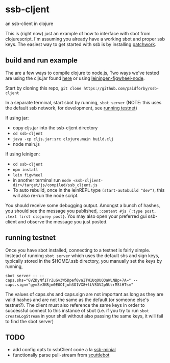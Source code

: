 # ssb-cljent
an ssb-client in clojure

This is (right now) just an example of how to interface with sbot from clojurescript. I'm assuming you already have a working sbot and proper ssb keys. The easiest way to get started with ssb is by installing [patchwork](https://github.com/ssbc/patchwork/releases).

## build and run example 

The are a few ways to compile clojure to node.js, Two ways we've tested are using the cljs.jar found [here](https://github.com/clojure/clojurescript/releases/tag/r1.9.946) or using [leiningen-figwheel-node](https://github.com/malyn/figwheel-node-template).  

Start by cloning this repo, `git clone https://github.com/paidforby/ssb-cljent`

In a separate terminal, start sbot by running, `sbot server` (NOTE: this uses the default ssb network, for development, see [running testnet](https://github.com/paidforby/ssb-cljent#running-testnet))

If using jar:
* copy cljs.jar into the ssb-cljent directory
* `cd ssb-cljent`
* `java -cp cljs.jar:src clojure.main build.clj` 
* node main.js

If using leinigen:
* `cd ssb-cljent`
* `npm install`
* `lein figwheel`
* in another terminal run `node <ssb-cljient-dir>/target/js/compiled/ssb_cljent.js`
* To auto rebuild, once in the leinREPL type `(start-autobuild "dev")`, this will also re-run the node script.

You should receive some debugging output. Amongst a bunch of hashes, you should see the message you published, `:content #js {:type post, :text first clojurey post}`. You may also open your preferred gui ssb-client and observe the message you just posted.

## running testnet
Once you have sbot installed, connecting to a testnet is fairly simple. Instead of running `sbot server` which uses the default shs and sign keys, typically stored in the $HOME/.ssb directory, you manually set the keys by running,  
```
sbot server -- --caps.shs="GVZDyNf1TrZuGv3W5Dpef0vaITW1UqOUO3aWLNBp+7A=" --caps.sign="gym3eJKBjm0E0OIjuh3O1VX8+lLVSGV2p5UzrMStHTs="
```
The values of caps.shs and caps.sign are not important as long as they are valid hashes and are not the same as the default (or someone else's testnet?). The client must also reference the same keys in order to successful connect to this instance of sbot (i.e. if you try to run `sbot createLogStream` in your shell without also passing the same keys, it will fail to find the sbot server)   

## TODO
* add config opts to ssbClient code a la [ssb-minial](https://github.com/av8ta/ssb-minimal/blob/master/index.js)
* functionally parse pull-stream from [scuttlebot](https://www.npmjs.com/package/scuttlebot)

